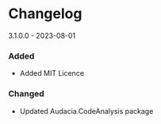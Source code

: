 # Changelog

3.1.0.0 - 2023-08-01
### Added
- Added MIT Licence

### Changed
- Updated Audacia.CodeAnalysis package

